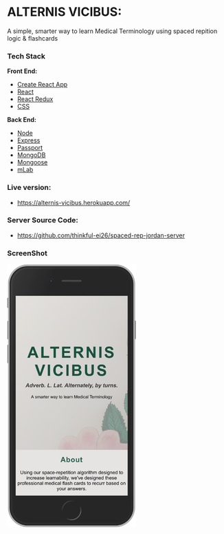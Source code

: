 # ALTERNIS VICIBUS:
A simple, smarter way to learn Medical Terminology using spaced repition logic & flashcards

### Tech Stack
**Front End:** 
  - [Create React App](https://github.com/facebook/create-react-app)
  - [React](https://github.com/facebook/react)
  - [React Redux](https://redux.js.org/introduction/getting-started)
  - [CSS](https://developer.mozilla.org/en-US/docs/Web/CSS)

**Back End:** 
  - [Node](https://github.com/nodejs/node)
  - [Express](https://github.com/expressjs/express)
  - [Passport](http://www.passportjs.org/)
  - [MongoDB](https://github.com/mongodb/mongo)
  - [Mongoose](https://github.com/Automattic/mongoose)
  - [mLab](https://mlab.com/)

### Live version: 
- https://alternis-vicibus.herokuapp.com/

### Server Source Code: 
- https://github.com/thinkful-ei26/spaced-rep-jordan-server

### ScreenShot
<img src='./src/assets/alternisvicibus.png' alt='App Screenshot' width='300px'/>